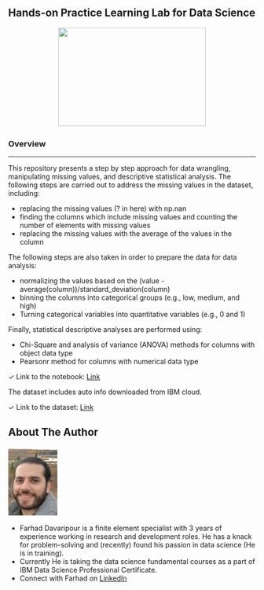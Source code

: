 ## Hands-on Practice Learning Lab for Data Science
<p align="center">
  <img src="https://cdn.pixabay.com/photo/2016/12/22/13/35/analytics-1925495_1280.png"width="300" height="200" />
</p>

### Overview
* * *
This repository presents a step by step approach for data wrangling, manipulating missing values, and descriptive statistical analysis. The following steps are carried out to address the missing values in the dataset, including:
* replacing the missing values (? in here) with np.nan
* finding the columns which include missing values and counting the number of elements with missing values
* replacing the missing values with the average of the values in the column  

The following steps are also taken in order to prepare the data for data analysis:
* normalizing the values based on the (value - average(column))/standard_deviation(column)
* binning the columns into categorical groups (e.g., low, medium, and high)
* Turning categorical variables into quantitative variables (e.g., 0 and 1)

Finally, statistical descriptive analyses are performed using:
* Chi-Square and analysis of variance (ANOVA) methods for columns with object data type
* Pearsonr method for columns with numerical data type
  
✓ Link to the notebook: [Link](https://github.com/Farhad-Davaripour/Descriptive_Statistical_Analysis_Auto_Dataset/blob/main/Code_Python.ipynb)   

The dataset includes auto info downloaded from IBM cloud.

✓ Link to the dataset: [Link](https://cf-courses-data.s3.us.cloud-object-storage.appdomain.cloud/IBMDeveloperSkillsNetwork-DA0101EN-SkillsNetwork/labs/Data%20files/auto.csv)  



## About The Author

![image](MyImage-GitHub.jpg)


- Farhad Davaripour is a finite element specialist with 3 years of experience working in research and development roles. He has a knack for problem-solving and (recently) found his passion in data science (He is in training).
- Currently He is taking the data science fundamental courses as a part of IBM Data Science Professional Certificate. 
- Connect with Farhad on [LinkedIn](https://www.linkedin.com/in/farhad-davaripour/)
